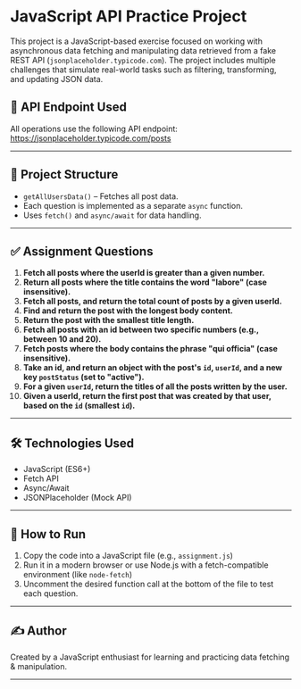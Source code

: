 # JavaScript API Practice Project

This project is a JavaScript-based exercise focused on working with asynchronous data fetching and manipulating data retrieved from a fake REST API (`jsonplaceholder.typicode.com`). The project includes multiple challenges that simulate real-world tasks such as filtering, transforming, and updating JSON data.

## 🔗 API Endpoint Used

All operations use the following API endpoint:
https://jsonplaceholder.typicode.com/posts


---

## 📁 Project Structure

- `getAllUsersData()` – Fetches all post data.
- Each question is implemented as a separate `async` function.
- Uses `fetch()` and `async/await` for data handling.

---

## ✅ Assignment Questions

1. **Fetch all posts where the userId is greater than a given number.**
2. **Return all posts where the title contains the word "labore" (case insensitive).**
3. **Fetch all posts, and return the total count of posts by a given userId.**
4. **Find and return the post with the longest body content.**
5. **Return the post with the smallest title length.**
6. **Fetch all posts with an id between two specific numbers (e.g., between 10 and 20).**
7. **Fetch posts where the body contains the phrase "qui officia" (case insensitive).**
8. **Take an id, and return an object with the post's `id`, `userId`, and a new key `postStatus` (set to "active").**
9. **For a given `userId`, return the titles of all the posts written by the user.**
10. **Given a userId, return the first post that was created by that user, based on the `id` (smallest `id`).**

---

## 🛠 Technologies Used

- JavaScript (ES6+)
- Fetch API
- Async/Await
- JSONPlaceholder (Mock API)

---

## 🚀 How to Run

1. Copy the code into a JavaScript file (e.g., `assignment.js`)
2. Run it in a modern browser or use Node.js with a fetch-compatible environment (like `node-fetch`)
3. Uncomment the desired function call at the bottom of the file to test each question.

---

## ✍️ Author

Created by a JavaScript enthusiast for learning and practicing data fetching & manipulation.

---

